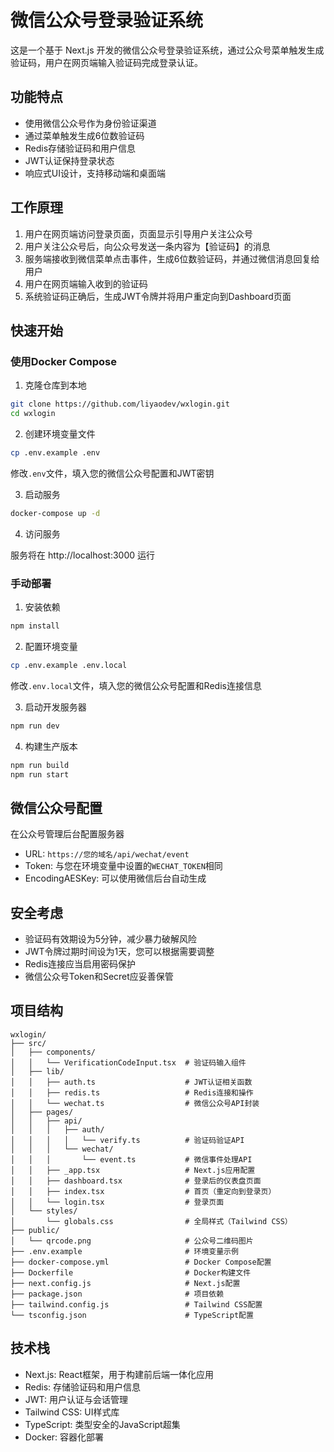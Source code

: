 # 微信公众号登录验证系统

这是一个基于 Next.js 开发的微信公众号登录验证系统，通过公众号菜单触发生成验证码，用户在网页端输入验证码完成登录认证。

## 功能特点

- 使用微信公众号作为身份验证渠道
- 通过菜单触发生成6位数验证码
- Redis存储验证码和用户信息
- JWT认证保持登录状态
- 响应式UI设计，支持移动端和桌面端

## 工作原理

1. 用户在网页端访问登录页面，页面显示引导用户关注公众号
2. 用户关注公众号后，向公众号发送一条内容为【验证码】的消息
3. 服务端接收到微信菜单点击事件，生成6位数验证码，并通过微信消息回复给用户
4. 用户在网页端输入收到的验证码
5. 系统验证码正确后，生成JWT令牌并将用户重定向到Dashboard页面

## 快速开始

### 使用Docker Compose

1. 克隆仓库到本地

```bash
git clone https://github.com/liyaodev/wxlogin.git
cd wxlogin
```

2. 创建环境变量文件

```bash
cp .env.example .env
```

修改`.env`文件，填入您的微信公众号配置和JWT密钥

3. 启动服务

```bash
docker-compose up -d
```

4. 访问服务

服务将在 http://localhost:3000 运行

### 手动部署

1. 安装依赖

```bash
npm install
```

2. 配置环境变量

```bash
cp .env.example .env.local
```

修改`.env.local`文件，填入您的微信公众号配置和Redis连接信息

3. 启动开发服务器

```bash
npm run dev
```

4. 构建生产版本

```bash
npm run build
npm run start
```

## 微信公众号配置

在公众号管理后台配置服务器
   - URL: `https://您的域名/api/wechat/event`
   - Token: 与您在环境变量中设置的`WECHAT_TOKEN`相同
   - EncodingAESKey: 可以使用微信后台自动生成

## 安全考虑

- 验证码有效期设为5分钟，减少暴力破解风险
- JWT令牌过期时间设为1天，您可以根据需要调整
- Redis连接应当启用密码保护
- 微信公众号Token和Secret应妥善保管

## 项目结构

```
wxlogin/
├── src/
│   ├── components/
│   │   └── VerificationCodeInput.tsx  # 验证码输入组件
│   ├── lib/
│   │   ├── auth.ts                    # JWT认证相关函数
│   │   ├── redis.ts                   # Redis连接和操作
│   │   └── wechat.ts                  # 微信公众号API封装
│   ├── pages/
│   │   ├── api/
│   │   │   ├── auth/
│   │   │   │   └── verify.ts          # 验证码验证API
│   │   │   └── wechat/
│   │   │       └── event.ts           # 微信事件处理API
│   │   ├── _app.tsx                   # Next.js应用配置
│   │   ├── dashboard.tsx              # 登录后的仪表盘页面
│   │   ├── index.tsx                  # 首页（重定向到登录页）
│   │   └── login.tsx                  # 登录页面
│   └── styles/
│       └── globals.css                # 全局样式（Tailwind CSS）
├── public/
│   └── qrcode.png                     # 公众号二维码图片
├── .env.example                       # 环境变量示例
├── docker-compose.yml                 # Docker Compose配置
├── Dockerfile                         # Docker构建文件
├── next.config.js                     # Next.js配置
├── package.json                       # 项目依赖
├── tailwind.config.js                 # Tailwind CSS配置
└── tsconfig.json                      # TypeScript配置
```

## 技术栈

- Next.js: React框架，用于构建前后端一体化应用
- Redis: 存储验证码和用户信息
- JWT: 用户认证与会话管理
- Tailwind CSS: UI样式库
- TypeScript: 类型安全的JavaScript超集
- Docker: 容器化部署

